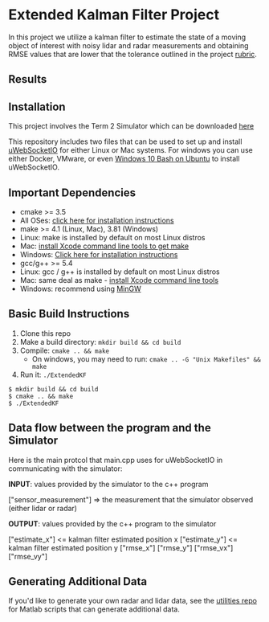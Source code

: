 # Extended Kalman Filter Project

In this project we utilize a kalman filter to estimate the state of a moving object of interest with noisy lidar and radar measurements and obtaining RMSE values that are lower that the tolerance outlined in the project [rubric](https://review.udacity.com/#!/rubrics/748/view).

## Results



## Installation

This project involves the Term 2 Simulator which can be downloaded [here](https://github.com/udacity/self-driving-car-sim/releases)

This repository includes two files that can be used to set up and install [uWebSocketIO](https://github.com/uWebSockets/uWebSockets) for either Linux or Mac systems. For windows you can use either Docker, VMware, or even [Windows 10 Bash on Ubuntu](https://www.howtogeek.com/249966/how-to-install-and-use-the-linux-bash-shell-on-windows-10/) to install uWebSocketIO.

## Important Dependencies

* cmake >= 3.5
* All OSes: [click here for installation instructions](https://cmake.org/install/)
* make >= 4.1 (Linux, Mac), 3.81 (Windows)
* Linux: make is installed by default on most Linux distros
* Mac: [install Xcode command line tools to get make](https://developer.apple.com/xcode/features/)
* Windows: [Click here for installation instructions](http://gnuwin32.sourceforge.net/packages/make.htm)
* gcc/g++ >= 5.4
* Linux: gcc / g++ is installed by default on most Linux distros
* Mac: same deal as make - [install Xcode command line tools](https://developer.apple.com/xcode/features/)
* Windows: recommend using [MinGW](http://www.mingw.org/)

## Basic Build Instructions

1. Clone this repo
2. Make a build directory: `mkdir build && cd build`
3. Compile: `cmake .. && make` 
   * On windows, you may need to run: `cmake .. -G "Unix Makefiles" && make`
4. Run it: `./ExtendedKF`

```
$ mkdir build && cd build
$ cmake .. && make
$ ./ExtendedKF
```

## Data flow between the program and the Simulator

Here is the main protcol that main.cpp uses for uWebSocketIO in communicating with the simulator:

**INPUT**: values provided by the simulator to the c++ program

["sensor_measurement"] => the measurement that the simulator observed (either lidar or radar)

**OUTPUT**: values provided by the c++ program to the simulator

["estimate_x"] <= kalman filter estimated position x
["estimate_y"] <= kalman filter estimated position y
["rmse_x"]
["rmse_y"]
["rmse_vx"]
["rmse_vy"]

## Generating Additional Data

If you'd like to generate your own radar and lidar data, see the
[utilities repo](https://github.com/udacity/CarND-Mercedes-SF-Utilities) for
Matlab scripts that can generate additional data.

